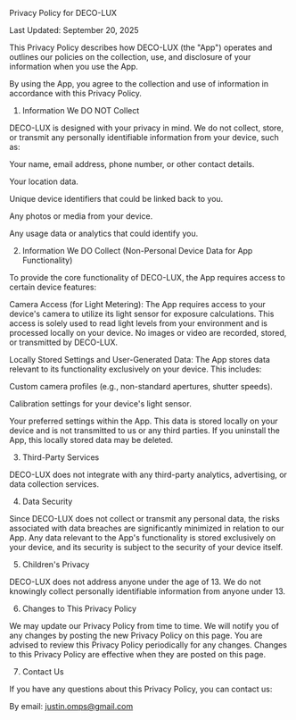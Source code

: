 Privacy Policy for DECO-LUX

Last Updated: September 20, 2025

This Privacy Policy describes how DECO-LUX (the "App") operates and outlines our policies on the collection, use, and disclosure of your information when you use the App.

By using the App, you agree to the collection and use of information in accordance with this Privacy Policy.

1. Information We DO NOT Collect

DECO-LUX is designed with your privacy in mind. We do not collect, store, or transmit any personally identifiable information from your device, such as:

Your name, email address, phone number, or other contact details.

Your location data.

Unique device identifiers that could be linked back to you.

Any photos or media from your device.

Any usage data or analytics that could identify you.

2. Information We DO Collect (Non-Personal Device Data for App Functionality)

To provide the core functionality of DECO-LUX, the App requires access to certain device features:

Camera Access (for Light Metering): The App requires access to your device's camera to utilize its light sensor for exposure calculations. This access is solely used to read light levels from your environment and is processed locally on your device. No images or video are recorded, stored, or transmitted by DECO-LUX.

Locally Stored Settings and User-Generated Data: The App stores data relevant to its functionality exclusively on your device. This includes:

Custom camera profiles (e.g., non-standard apertures, shutter speeds).

Calibration settings for your device's light sensor.

Your preferred settings within the App.
This data is stored locally on your device and is not transmitted to us or any third parties. If you uninstall the App, this locally stored data may be deleted.

3. Third-Party Services

DECO-LUX does not integrate with any third-party analytics, advertising, or data collection services.

4. Data Security

Since DECO-LUX does not collect or transmit any personal data, the risks associated with data breaches are significantly minimized in relation to our App. Any data relevant to the App's functionality is stored exclusively on your device, and its security is subject to the security of your device itself.

5. Children's Privacy

DECO-LUX does not address anyone under the age of 13. We do not knowingly collect personally identifiable information from anyone under 13.

6. Changes to This Privacy Policy

We may update our Privacy Policy from time to time. We will notify you of any changes by posting the new Privacy Policy on this page. You are advised to review this Privacy Policy periodically for any changes. Changes to this Privacy Policy are effective when they are posted on this page.

7. Contact Us

If you have any questions about this Privacy Policy, you can contact us:

By email: justin.omps@gmail.com
